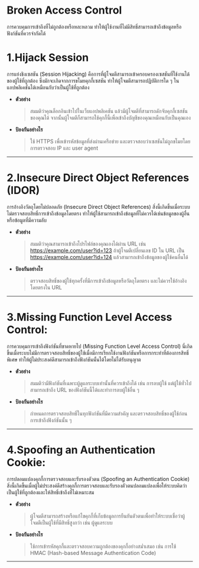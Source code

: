# Broken Access Control

การควบคุมการเข้าถึงที่ไม่ถูกต้องหรือหละหลวม ทำให้ผู้ใช้งานที่ไม่มีสิทธิ์สามารถเข้าถึงข้อมูลหรือฟังก์ชันที่ควรจำกัดได้

# 1.Hijack Session

การแย่งชิงเซสชัน (Session Hijacking) คือการที่ผู้โจมตีสามารถเข้าครอบครองเซสชันที่ใช้งานได้ของผู้ใช้ที่ถูกต้อง ซึ่งมักจะเกิดจากการขโมยคุกกี้เซสชัน ทำให้ผู้โจมตีสามารถปฏิบัติการใด ๆ ในแอปพลิเคชันได้เหมือนกับว่าเป็นผู้ใช้ที่ถูกต้อง

  - **ตัวอย่าง**
    > สมมติว่าคุณล็อกอินเข้าไปในเว็บแอปพลิเคชัน แล้วมีผู้โจมตีที่สามารถดักจับคุกกี้เซสชันของคุณได้ จากนั้นผู้โจมตีก็สามารถใช้คุกกี้นี้เพื่อเข้าถึงบัญชีของคุณเหมือนกับเป็นคุณเอง

  - **ป้องกันอย่างไร**
    > ใช้ HTTPS เพื่อเข้ารหัสข้อมูลที่ส่งผ่านเครือข่าย และตรวจสอบว่าเซสชันไม่ถูกขโมยโดยการตรวจสอบ IP และ user agent
    
___

# 2.Insecure Direct Object References (IDOR)

การอ้างอิงวัตถุโดยไม่ปลอดภัย (Insecure Direct Object References) สิ่งนี้เกิดขึ้นเมื่อระบบไม่ตรวจสอบสิทธิ์การเข้าถึงข้อมูลโดยตรง ทำให้ผู้ใช้สามารถเข้าถึงข้อมูลที่ไม่ควรได้เช่นข้อมูลของผู้อื่นหรือข้อมูลที่มีความลับ

  - **ตัวอย่าง**
    > สมมติว่าคุณสามารถเข้าถึงโปรไฟล์ของคุณเองได้ผ่าน URL เช่น https://example.com/user?id=123 ถ้าผู้โจมตีเปลี่ยนเลข ID ใน URL เป็น https://example.com/user?id=124 แล้วสามารถเข้าถึงข้อมูลของผู้ใช้คนอื่นได้

  - **ป้องกันอย่างไร**
    > ตรวจสอบสิทธิ์ของผู้ใช้ทุกครั้งที่มีการเข้าถึงข้อมูลหรือวัตถุโดยตรง และไม่ควรใช้อ้างอิงโดยตรงใน URL

___

# 3.Missing Function Level Access Control:

การควบคุมการเข้าถึงฟังก์ชันที่ขาดหายไป (Missing Function Level Access Control) นี่เกิดขึ้นเมื่อระบบไม่มีการตรวจสอบสิทธิ์ของผู้ใช้เมื่อมีการเรียกใช้งานฟังก์ชันหรือการกระทำที่ต้องการสิทธิ์พิเศษ ทำให้ผู้ไม่ประสงค์ดีสามารถเข้าถึงฟังก์ชันนั้นได้โดยไม่ได้รับอนุญาต

  - **ตัวอย่าง**
    >สมมติว่ามีฟังก์ชันที่เฉพาะผู้ดูแลระบบเท่านั้นที่ควรเข้าถึงได้ เช่น การลบผู้ใช้ แต่ผู้ใช้ทั่วไปสามารถเข้าถึง URL ของฟังก์ชันนี้ได้และทำการลบผู้ใช้อื่น ๆ
    
  - **ป้องกันอย่างไร**
    > กำหนดการตรวจสอบสิทธิ์ในทุกฟังก์ชันที่มีความสำคัญ และตรวจสอบสิทธิ์ของผู้ใช้ก่อนการเข้าถึงฟังก์ชันนั้น ๆ

___

# 4.Spoofing an Authentication Cookie:

การปลอมแปลงคุกกี้การตรวจสอบและรับรองตัวตน (Spoofing an Authentication Cookie) สิ่งนี้เกิดขึ้นเมื่อผู้ไม่ประสงค์ดีสร้างคุกกี้การตรวจสอบและรับรองตัวตนปลอมแปลงเพื่อให้ระบบคิดว่าเป็นผู้ใช้ที่ถูกต้องและให้สิทธิ์เข้าถึงที่ไม่เหมาะสม

  - **ตัวอย่าง**
    > ผู้โจมตีสามารถสร้างหรือแก้ไขคุกกี้ที่เก็บข้อมูลการยืนยันตัวตนเพื่อทำให้ระบบเชื่อว่าผู้โจมตีเป็นผู้ใช้ที่มีสิทธิ์สูงกว่า เช่น ผู้ดูแลระบบ
    
  - **ป้องกันอย่างไร**
    > ใช้การเข้ารหัสคุกกี้และตรวจสอบความถูกต้องของคุกกี้อย่างสม่ำเสมอ เช่น การใช้ HMAC (Hash-based Message Authentication Code)

___
